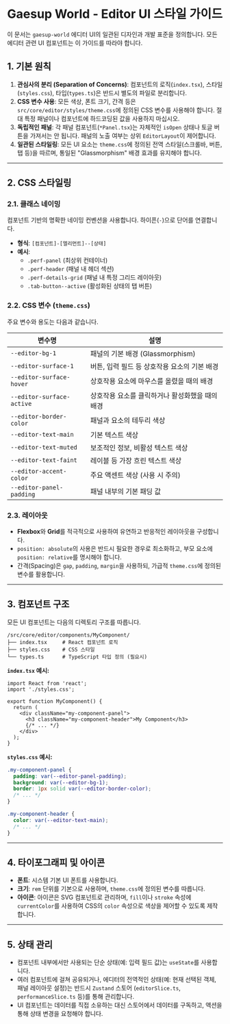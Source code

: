 # Gaesup World - Editor UI 스타일 가이드

이 문서는 `gaesup-world` 에디터 UI의 일관된 디자인과 개발 표준을 정의합니다. 모든 에디터 관련 UI 컴포넌트는 이 가이드를 따라야 합니다.

## 1. 기본 원칙

1.  **관심사의 분리 (Separation of Concerns)**: 컴포넌트의 로직(`index.tsx`), 스타일(`styles.css`), 타입(`types.ts`)은 반드시 별도의 파일로 분리합니다.
2.  **CSS 변수 사용**: 모든 색상, 폰트 크기, 간격 등은 `src/core/editor/styles/theme.css`에 정의된 CSS 변수를 사용해야 합니다. 절대 특정 패널이나 컴포넌트에 하드코딩된 값을 사용하지 마십시오.
3.  **독립적인 패널**: 각 패널 컴포넌트(`*Panel.tsx`)는 자체적인 `isOpen` 상태나 토글 버튼을 가져서는 안 됩니다. 패널의 노출 여부는 상위 `EditorLayout`이 제어합니다.
4.  **일관된 스타일링**: 모든 UI 요소는 `theme.css`에 정의된 전역 스타일(스크롤바, 버튼, 탭 등)을 따르며, 통일된 "Glassmorphism" 배경 효과를 유지해야 합니다.

---

## 2. CSS 스타일링

### 2.1. 클래스 네이밍

컴포넌트 기반의 명확한 네이밍 컨벤션을 사용합니다. 하이픈(`-`)으로 단어를 연결합니다.

-   **형식**: `[컴포넌트]-[엘리먼트]--[상태]`
-   **예시**:
    -   `.perf-panel` (최상위 컨테이너)
    -   `.perf-header` (패널 내 헤더 섹션)
    -   `.perf-details-grid` (패널 내 특정 그리드 레이아웃)
    -   `.tab-button--active` (활성화된 상태의 탭 버튼)

### 2.2. CSS 변수 (`theme.css`)

주요 변수와 용도는 다음과 같습니다.

| 변수명                      | 설명                                         |
| --------------------------- | -------------------------------------------- |
| `--editor-bg-1`             | 패널의 기본 배경 (Glassmorphism)             |
| `--editor-surface-1`        | 버튼, 입력 필드 등 상호작용 요소의 기본 배경 |
| `--editor-surface-hover`    | 상호작용 요소에 마우스를 올렸을 때의 배경    |
| `--editor-surface-active`   | 상호작용 요소를 클릭하거나 활성화했을 때의 배경 |
| `--editor-border-color`     | 패널과 요소의 테두리 색상                    |
| `--editor-text-main`        | 기본 텍스트 색상                             |
| `--editor-text-muted`       | 보조적인 정보, 비활성 텍스트 색상            |
| `--editor-text-faint`       | 레이블 등 가장 흐린 텍스트 색상              |
| `--editor-accent-color`     | 주요 액센트 색상 (사용 시 주의)              |
| `--editor-panel-padding`    | 패널 내부의 기본 패딩 값                     |

### 2.3. 레이아웃

-   **Flexbox**와 **Grid**를 적극적으로 사용하여 유연하고 반응적인 레이아웃을 구성합니다.
-   `position: absolute`의 사용은 반드시 필요한 경우로 최소화하고, 부모 요소에 `position: relative`를 명시해야 합니다.
-   간격(Spacing)은 `gap`, `padding`, `margin`을 사용하되, 가급적 `theme.css`에 정의된 변수를 활용합니다.

---

## 3. 컴포넌트 구조

모든 UI 컴포넌트는 다음의 디렉토리 구조를 따릅니다.

```
/src/core/editor/components/MyComponent/
├── index.tsx     # React 컴포넌트 로직
├── styles.css    # CSS 스타일
└── types.ts      # TypeScript 타입 정의 (필요시)
```

**`index.tsx` 예시:**

```tsx
import React from 'react';
import './styles.css';

export function MyComponent() {
  return (
    <div className="my-component-panel">
      <h3 className="my-component-header">My Component</h3>
      {/* ... */}
    </div>
  );
}
```

**`styles.css` 예시:**

```css
.my-component-panel {
  padding: var(--editor-panel-padding);
  background: var(--editor-bg-1);
  border: 1px solid var(--editor-border-color);
  /* ... */
}

.my-component-header {
  color: var(--editor-text-main);
  /* ... */
}
```

---

## 4. 타이포그래피 및 아이콘

-   **폰트**: 시스템 기본 UI 폰트를 사용합니다.
-   **크기**: `rem` 단위를 기본으로 사용하며, `theme.css`에 정의된 변수를 따릅니다.
-   **아이콘**: 아이콘은 SVG 컴포넌트로 관리하며, `fill`이나 `stroke` 속성에 `currentColor`를 사용하여 CSS의 `color` 속성으로 색상을 제어할 수 있도록 제작합니다.

---

## 5. 상태 관리

-   컴포넌트 내부에서만 사용되는 단순 상태(예: 입력 필드 값)는 `useState`를 사용합니다.
-   여러 컴포넌트에 걸쳐 공유되거나, 에디터의 전역적인 상태(예: 현재 선택된 객체, 패널 레이아웃 설정)는 반드시 `Zustand` 스토어 (`editorSlice.ts`, `performanceSlice.ts` 등)를 통해 관리합니다.
-   UI 컴포넌트는 데이터를 직접 소유하는 대신 스토어에서 데이터를 구독하고, 액션을 통해 상태 변경을 요청해야 합니다. 